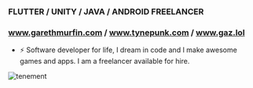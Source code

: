 ### FLUTTER / UNITY / JAVA / ANDROID FREELANCER
### www.garethmurfin.com / www.tynepunk.com / www.gaz.lol

- ⚡ Software developer for life, I dream in code and I make awesome games and apps. I am a freelancer available for hire.

![tenement]([https://tynepunk.com/wp-content/uploads/2023/10/BOXART_4tshirt-768x763.png])




<!--
**amigax/amigax** is a ✨ _special_ ✨ repository because its `README.md` (this file) appears on your GitHub profile.

Here are some ideas to get you started:

- 🔭 I’m currently working on ...
- 🌱 I’m currently learning ...
- 👯 I’m looking to collaborate on ...
- 🤔 I’m looking for help with ...
- 💬 Ask me about ...
- 📫 How to reach me: ...
- 😄 Pronouns: ...
- ⚡ Fun fact: ...
-->
